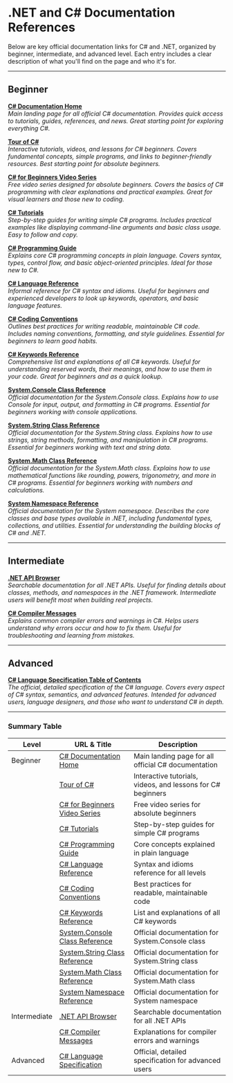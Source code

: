 # .NET and C# Documentation References

Below are key official documentation links for C# and .NET, organized by beginner, intermediate, and advanced level. Each entry includes a clear description of what you'll find on the page and who it's for.

---

## Beginner

**[C# Documentation Home](https://learn.microsoft.com/en-us/dotnet/csharp/)**  
*Main landing page for all official C# documentation. Provides quick access to tutorials, guides, references, and news. Great starting point for exploring everything C#.*

**[Tour of C#](https://learn.microsoft.com/en-us/dotnet/csharp/tour-of-csharp/)**  
*Interactive tutorials, videos, and lessons for C# beginners. Covers fundamental concepts, simple programs, and links to beginner-friendly resources. Best starting point for absolute beginners.*

**[C# for Beginners Video Series](https://learn.microsoft.com/en-us/shows/csharp-for-beginners/?languages=csharp)**  
*Free video series designed for absolute beginners. Covers the basics of C# programming with clear explanations and practical examples. Great for visual learners and those new to coding.*

**[C# Tutorials](https://learn.microsoft.com/en-us/dotnet/csharp/tutorials/)**  
*Step-by-step guides for writing simple C# programs. Includes practical examples like displaying command-line arguments and basic class usage. Easy to follow and copy.*

**[C# Programming Guide](https://learn.microsoft.com/en-us/dotnet/csharp/programming-guide/)**  
*Explains core C# programming concepts in plain language. Covers syntax, types, control flow, and basic object-oriented principles. Ideal for those new to C#.*

**[C# Language Reference](https://learn.microsoft.com/en-us/dotnet/csharp/language-reference/)**  
*Informal reference for C# syntax and idioms. Useful for beginners and experienced developers to look up keywords, operators, and basic language features.*

**[C# Coding Conventions](https://learn.microsoft.com/en-us/dotnet/csharp/programming-guide/inside-a-program/coding-conventions)**  
*Outlines best practices for writing readable, maintainable C# code. Includes naming conventions, formatting, and style guidelines. Essential for beginners to learn good habits.*

**[C# Keywords Reference](https://learn.microsoft.com/en-us/dotnet/csharp/language-reference/keywords/)**  
*Comprehensive list and explanations of all C# keywords. Useful for understanding reserved words, their meanings, and how to use them in your code. Great for beginners and as a quick lookup.*

**[System.Console Class Reference](https://learn.microsoft.com/en-us/dotnet/api/system.console?view=net-8.0)**  
*Official documentation for the System.Console class. Explains how to use Console for input, output, and formatting in C# programs. Essential for beginners working with console applications.*

**[System.String Class Reference](https://learn.microsoft.com/en-us/dotnet/api/system.string?view=net-8.0)**  
*Official documentation for the System.String class. Explains how to use strings, string methods, formatting, and manipulation in C# programs. Essential for beginners working with text and string data.*

**[System.Math Class Reference](https://learn.microsoft.com/en-us/dotnet/api/system.math?view=net-8.0)**  
*Official documentation for the System.Math class. Explains how to use mathematical functions like rounding, powers, trigonometry, and more in C# programs. Essential for beginners working with numbers and calculations.*

**[System Namespace Reference](https://learn.microsoft.com/en-us/dotnet/api/system?view=net-8.0)**  
*Official documentation for the System namespace. Describes the core classes and base types available in .NET, including fundamental types, collections, and utilities. Essential for understanding the building blocks of C# and .NET.*

---

## Intermediate

**[.NET API Browser](https://learn.microsoft.com/en-us/dotnet/api/)**  
*Searchable documentation for all .NET APIs. Useful for finding details about classes, methods, and namespaces in the .NET framework. Intermediate users will benefit most when building real projects.*

**[C# Compiler Messages](https://learn.microsoft.com/en-us/dotnet/csharp/language-reference/compiler-messages/)**  
*Explains common compiler errors and warnings in C#. Helps users understand why errors occur and how to fix them. Useful for troubleshooting and learning from mistakes.*

---

## Advanced

**[C# Language Specification Table of Contents](https://learn.microsoft.com/en-us/dotnet/csharp/language-reference/language-specification/readme)**  
*The official, detailed specification of the C# language. Covers every aspect of C# syntax, semantics, and advanced features. Intended for advanced users, language designers, and those who want to understand C# in depth.*

---

### Summary Table

| Level        | URL & Title                                                                 | Description                                                                                   |
|--------------|-----------------------------------------------------------------------------|-----------------------------------------------------------------------------------------------|
| Beginner     | [C# Documentation Home](https://learn.microsoft.com/en-us/dotnet/csharp/)    | Main landing page for all official C# documentation                                           |
|              | [Tour of C#](https://learn.microsoft.com/en-us/dotnet/csharp/tour-of-csharp/) | Interactive tutorials, videos, and lessons for C# beginners                                   |
|              | [C# for Beginners Video Series](https://learn.microsoft.com/en-us/shows/csharp-for-beginners/?languages=csharp) | Free video series for absolute beginners                                                      |
|              | [C# Tutorials](https://learn.microsoft.com/en-us/dotnet/csharp/tutorials/)   | Step-by-step guides for simple C# programs                                                    |
|              | [C# Programming Guide](https://learn.microsoft.com/en-us/dotnet/csharp/programming-guide/) | Core concepts explained in plain language                                                     |
|              | [C# Language Reference](https://learn.microsoft.com/en-us/dotnet/csharp/language-reference/) | Syntax and idioms reference for all levels                                                    |
|              | [C# Coding Conventions](https://learn.microsoft.com/en-us/dotnet/csharp/programming-guide/inside-a-program/coding-conventions) | Best practices for readable, maintainable code                                                |
|              | [C# Keywords Reference](https://learn.microsoft.com/en-us/dotnet/csharp/language-reference/keywords/) | List and explanations of all C# keywords                                                      |
|              | [System.Console Class Reference](https://learn.microsoft.com/en-us/dotnet/api/system.console?view=net-8.0) | Official documentation for System.Console class                                               |
|              | [System.String Class Reference](https://learn.microsoft.com/en-us/dotnet/api/system.string?view=net-8.0) | Official documentation for System.String class                                                |
|              | [System.Math Class Reference](https://learn.microsoft.com/en-us/dotnet/api/system.math?view=net-8.0) | Official documentation for System.Math class                                                  |
|              | [System Namespace Reference](https://learn.microsoft.com/en-us/dotnet/api/system?view=net-8.0) | Official documentation for System namespace                                                   |
| Intermediate | [.NET API Browser](https://learn.microsoft.com/en-us/dotnet/api/)            | Searchable documentation for all .NET APIs                                                    |
|              | [C# Compiler Messages](https://learn.microsoft.com/en-us/dotnet/csharp/language-reference/compiler-messages/) | Explanations for compiler errors and warnings                                                 |
| Advanced     | [C# Language Specification](https://learn.microsoft.com/en-us/dotnet/csharp/language-reference/language-specification/readme) | Official, detailed specification for advanced users                                           |
